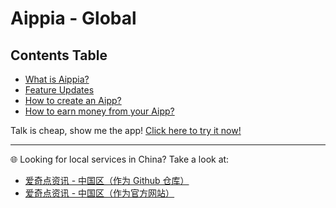 # Aippia - Global

## Contents Table

- [What is Aippia?](./home.md)
- [Feature Updates](./news.md)
- [How to create an Aipp?](./howto/create-aipp.md)
- [How to earn money from your Aipp?](./howto/earn-money.md)

Talk is cheap, show me the app! [Click here to try it now!](https://u.aippia.com)

---

🌐 Looking for local services in China? Take a look at:

- [爱奇点资讯 - 中国区（作为 Github 仓库）](https://github.com/aippia/cn/)
- [爱奇点资讯 - 中国区（作为官方网站）](https://lib.cn.aippia.com)
